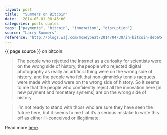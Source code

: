 ```yaml
---
layout: post
title:  "Summers on Bitcoin"
date:   2014-05-01 08:45:00
categories: posts quotes
tags: ["payments", "bitcoin", "innovation", "disruption"]
source: "Larry Summers"
reference: "http://blogs.wsj.com/moneybeat/2014/04/30/in-bitcoin-debate-larry-summers-sides-with-the-history-of-change/"
---
```


{{ page.source }} on bitcoin:

> The people who rejected the Internet as a curiosity for scientists were on the wrong side of history, the people who rejected digital photography as really an artificial thing were on the wrong side of history, and the people who felt that non-gimmicky tennis racquets were made with wood were on the wrong side of history. So it seems to me that the people who confidently reject all the innovation here [in new payment and monetary systems] are on the wrong side of history.

> I’m not ready to stand with those who are sure they have seen the future here, but it seems to me that it’s a serious mistake to write this off as either ill-conceived or illegitimate.


Read more [here]({{page.reference}}).
